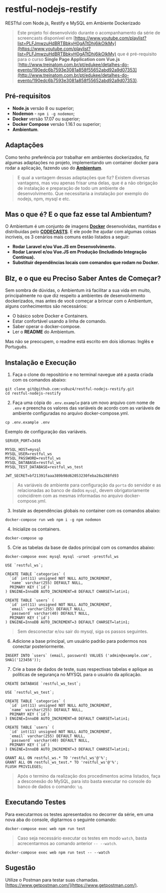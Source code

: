 # restful-nodejs-restify
RESTful com Node.js, Restify e MySQL em Ambiente Dockerizado

> Este projeto foi desenvolvido durante o acompanhamento da série de screencasts disponível em [https://www.youtube.com/playlist?list=PLFJmwzuHdBRTBbkyH0gATtDhj6ikOIkMy](https://www.youtube.com/playlist?list=PLFJmwzuHdBRTBbkyH0gATtDhj6ikOIkMy) que é pré-requisito para o curso **Single Page Application com Vue.js** [http://www.treinatom.com.br/pt/edukee/detalhes-do-evento/190edc6b7593e3081a858f55652abd92a9d07353](http://www.treinatom.com.br/pt/edukee/detalhes-do-evento/190edc6b7593e3081a858f55652abd92a9d07353).

## Pré-requisitos
- **Node.js** versão 8 ou superior;
- **Nodemon** - `npm i -g nodemon`;
- **Docker** versão 17.07 ou superior;
- **Docker Compose** versão 1.16.1 ou superior;
- **Ambientum**.

## Adaptações
Como tenho preferência por trabalhar em ambientes dockerizados, fiz algumas adaptações no projeto, implementando um container docker para rodar a aplicação, fazendo uso do **[Ambientum](https://github.com/codecasts/ambientum)**.

> E qual a vantagem dessas adaptações que fiz? Existem diversas vantagens, mas vou apenas frisar uma delas, que é a não obrigação de instalação e preparação de todo um ambiente de desenvolvimento. Que necessitaria a instalação por exemplo do nodejs, npm, mysql e etc.

## Mas o que é? E o que faz esse tal Ambientum?
O Ambientum é um conjunto de imagens **[Docker](https://www.docker.com/)** desenvolvidas, mantidas e distribuidas pelo **[CODECASTS](https://codecasts.com.br)**. E ele pode lhe ajudar com algumas coisas incríveis, os 3 cenários mais comuns estão listados a seguir:

- **Rodar Laravel e/ou Vue.JS em Desenvolvimento.**
- **Rodar Laravel e/ou Vue.JS em Produção (Includindo Integração Contínua).**
- **Substituir dependências locais com comandos que rodam no Docker.**

## Blz, e o que eu Preciso Saber Antes de Começar?

Sem sombra de dúvidas, o Ambientum irá facilitar a sua vida em muito, principalmente no que diz respeito a ambientes de desenvolvimento dockerizados, mas antes de você começar a brincar com o Ambientum, alguns conhecimentos são necessários:

* O básico sobre Docker e Containers.
* Estar confortável usando a linha de comando.
* Saber operar o docker-compose.
* Ler o **README** do Ambientum.

Mas não se preocupem, o readme está escrito em dois idiomas: Inglês e Português.

## Instalação e Execução

1. Faça o clone do repositório e no terminal navegue até a pasta criada com os comandos abaixo:

```
git clone git@github.com:vs0uz4/restful-nodejs-restify.git
cd restful-nodejs-restify
```

2. Faça uma cópia do `.env.example` para um novo arquivo com nome de `.env` e preencha os valores das variáveis de acordo com as variáveis de ambiente configuradas no arquivo docker-compose.yml. 

```
cp .env.example .env
```

Exemplo de configuração das variáveis.
```
SERVER_PORT=3456

MYSQL_HOST=mysql
MYSQL_USER=restful_ws
MYSQL_PASSWORD=restful_ws
MYSQL_DATABASE=restful_ws
MYSQL_TEST_DATABASE=restful_ws_test

JWT_SECRET=bf21391faaa389b98d62053230feba28a288fd93
```

> As variáveis de ambiente para configuração da `porta` do servidor e as relacionadas ao banco de dados `mysql`, devem obrigatoriamente coincidirem com as mesmas informadas no arquivo docker-compose.yml.

3. Instale as dependências globais no container com os comandos abaixo:

```
docker-compose run web npm i -g npm nodemon
```

4. Inicialize os containers.

```
docker-compose up
```

5. Crie as tabelas da base de dados principal com os comandos abaixo:

```
docker-compose exec mysql mysql -uroot -prestful_ws

USE `restful_ws`;

CREATE TABLE `categories` (
  `id` int(11) unsigned NOT NULL AUTO_INCREMENT,
  `name` varchar(255) DEFAULT NULL,
  PRIMARY KEY (`id`)
) ENGINE=InnoDB AUTO_INCREMENT=8 DEFAULT CHARSET=latin1;

CREATE TABLE `users` (
  `id` int(11) unsigned NOT NULL AUTO_INCREMENT,
  `email` varchar(255) DEFAULT NULL,
  `password` varchar(40) DEFAULT NULL,
  PRIMARY KEY (`id`)
) ENGINE=InnoDB AUTO_INCREMENT=3 DEFAULT CHARSET=latin1;
```

> Sem desconectar e/ou sair do mysql, siga os passos seguintes.

6. Adicione a base principal, um usuário padrão para podermos nos conectar posteriormente. 

```
INSERT INTO `users` (email, password) VALUES ('admin@example.com', SHA1('123456'));
```

7. Crie a base de dados de teste, suas respectivas tabelas e aplique as políticas de segurança no MYSQL para o usuário da aplicação.

```
CREATE DATABASE `restful_ws_test`;

USE `restful_ws_test`;

CREATE TABLE `categories` (
  `id` int(11) unsigned NOT NULL AUTO_INCREMENT,
  `name` varchar(255) DEFAULT NULL,
  PRIMARY KEY (`id`)
) ENGINE=InnoDB AUTO_INCREMENT=8 DEFAULT CHARSET=latin1;

CREATE TABLE `users` (
  `id` int(11) unsigned NOT NULL AUTO_INCREMENT,
  `email` varchar(255) DEFAULT NULL,
  `password` varchar(40) DEFAULT NULL,
  PRIMARY KEY (`id`)
) ENGINE=InnoDB AUTO_INCREMENT=3 DEFAULT CHARSET=latin1;

GRANT ALL ON restful_ws.* TO 'restful_ws'@'%';
GRANT ALL ON restful_ws_test.* TO 'restful_ws'@'%';
FLUSH PRIVILEGES;
```

> Após o termino da realização dos procedimentos acima listados, faça a desconexão do MySQL, para isto basta executar no console do banco de dados o comando: `\q`. 

## Executando Testes
Para executarmos os testes apresentados no decorrer da série, em uma nova aba do console, digitarmos o seguinte comando:

```
docker-compose exec web npm run test
```

> Caso seja necessário executar os testes em modo `watch`, basta acrecentarmos ao comando anterior `-- --watch`.

```
docker-compose exec web npm run test -- --watch
```

## Sugestão
Utilize o Postman para testar suas chamadas. [https://www.getpostman.com/](https://www.getpostman.com/).